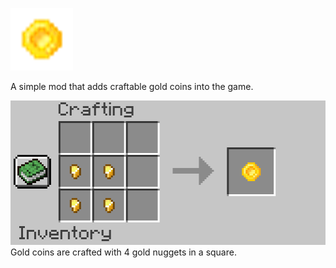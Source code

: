 ![A 16x16 pixel gold coin.](https://github.com/AppleRoar/CoinsMod/blob/master/pictures/icon.png?raw=true)

A simple mod that adds craftable gold coins into the game.

![The crafting recipe of the gold coin.](https://github.com/AppleRoar/CoinsMod/blob/master/pictures/recipe.png?raw=true)
Gold coins are crafted with 4 gold nuggets in a square.
